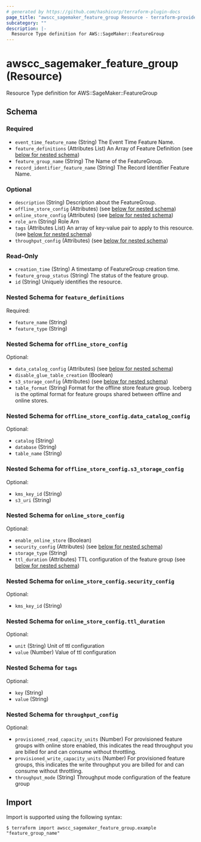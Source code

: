 ```yaml
---
# generated by https://github.com/hashicorp/terraform-plugin-docs
page_title: "awscc_sagemaker_feature_group Resource - terraform-provider-awscc"
subcategory: ""
description: |-
  Resource Type definition for AWS::SageMaker::FeatureGroup
---
```


# awscc_sagemaker_feature_group (Resource)

Resource Type definition for AWS::SageMaker::FeatureGroup



<!-- schema generated by tfplugindocs -->
## Schema

### Required

- `event_time_feature_name` (String) The Event Time Feature Name.
- `feature_definitions` (Attributes List) An Array of Feature Definition (see [below for nested schema](#nestedatt--feature_definitions))
- `feature_group_name` (String) The Name of the FeatureGroup.
- `record_identifier_feature_name` (String) The Record Identifier Feature Name.

### Optional

- `description` (String) Description about the FeatureGroup.
- `offline_store_config` (Attributes) (see [below for nested schema](#nestedatt--offline_store_config))
- `online_store_config` (Attributes) (see [below for nested schema](#nestedatt--online_store_config))
- `role_arn` (String) Role Arn
- `tags` (Attributes List) An array of key-value pair to apply to this resource. (see [below for nested schema](#nestedatt--tags))
- `throughput_config` (Attributes) (see [below for nested schema](#nestedatt--throughput_config))

### Read-Only

- `creation_time` (String) A timestamp of FeatureGroup creation time.
- `feature_group_status` (String) The status of the feature group.
- `id` (String) Uniquely identifies the resource.

<a id="nestedatt--feature_definitions"></a>
### Nested Schema for `feature_definitions`

Required:

- `feature_name` (String)
- `feature_type` (String)


<a id="nestedatt--offline_store_config"></a>
### Nested Schema for `offline_store_config`

Optional:

- `data_catalog_config` (Attributes) (see [below for nested schema](#nestedatt--offline_store_config--data_catalog_config))
- `disable_glue_table_creation` (Boolean)
- `s3_storage_config` (Attributes) (see [below for nested schema](#nestedatt--offline_store_config--s3_storage_config))
- `table_format` (String) Format for the offline store feature group. Iceberg is the optimal format for feature groups shared between offline and online stores.

<a id="nestedatt--offline_store_config--data_catalog_config"></a>
### Nested Schema for `offline_store_config.data_catalog_config`

Optional:

- `catalog` (String)
- `database` (String)
- `table_name` (String)


<a id="nestedatt--offline_store_config--s3_storage_config"></a>
### Nested Schema for `offline_store_config.s3_storage_config`

Optional:

- `kms_key_id` (String)
- `s3_uri` (String)



<a id="nestedatt--online_store_config"></a>
### Nested Schema for `online_store_config`

Optional:

- `enable_online_store` (Boolean)
- `security_config` (Attributes) (see [below for nested schema](#nestedatt--online_store_config--security_config))
- `storage_type` (String)
- `ttl_duration` (Attributes) TTL configuration of the feature group (see [below for nested schema](#nestedatt--online_store_config--ttl_duration))

<a id="nestedatt--online_store_config--security_config"></a>
### Nested Schema for `online_store_config.security_config`

Optional:

- `kms_key_id` (String)


<a id="nestedatt--online_store_config--ttl_duration"></a>
### Nested Schema for `online_store_config.ttl_duration`

Optional:

- `unit` (String) Unit of ttl configuration
- `value` (Number) Value of ttl configuration



<a id="nestedatt--tags"></a>
### Nested Schema for `tags`

Optional:

- `key` (String)
- `value` (String)


<a id="nestedatt--throughput_config"></a>
### Nested Schema for `throughput_config`

Optional:

- `provisioned_read_capacity_units` (Number) For provisioned feature groups with online store enabled, this indicates the read throughput you are billed for and can consume without throttling.
- `provisioned_write_capacity_units` (Number) For provisioned feature groups, this indicates the write throughput you are billed for and can consume without throttling.
- `throughput_mode` (String) Throughput mode configuration of the feature group

## Import

Import is supported using the following syntax:

```shell
$ terraform import awscc_sagemaker_feature_group.example "feature_group_name"
```
